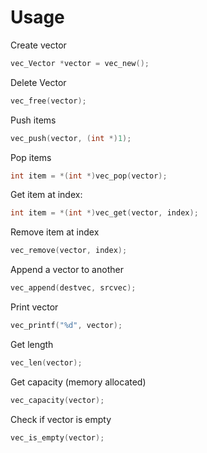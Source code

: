 # Usage
Create vector
```c
vec_Vector *vector = vec_new();
```

Delete Vector
```c
vec_free(vector);
```

Push items
```c
vec_push(vector, (int *)1);
```

Pop items
```c
int item = *(int *)vec_pop(vector);
```

Get item at index:
```c
int item = *(int *)vec_get(vector, index);
```

Remove item at index
```c
vec_remove(vector, index);
```

Append a vector to another
```c
vec_append(destvec, srcvec);
```

Print vector
```c
vec_printf("%d", vector);
```

Get length
```c
vec_len(vector);
```

Get capacity (memory allocated)
```c
vec_capacity(vector);
```

Check if vector is empty
```c
vec_is_empty(vector);
```